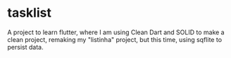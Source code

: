 # tasklist

A project to learn flutter, where I am using Clean Dart and SOLID to make a clean project, remaking my "listinha" project, but this time, using sqflite to persist data.
